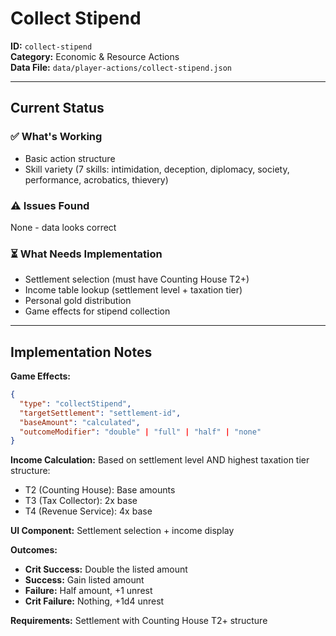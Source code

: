 # Collect Stipend

**ID:** `collect-stipend`  
**Category:** Economic & Resource Actions  
**Data File:** `data/player-actions/collect-stipend.json`

---

## Current Status

### ✅ What's Working
- Basic action structure
- Skill variety (7 skills: intimidation, deception, diplomacy, society, performance, acrobatics, thievery)

### ⚠️ Issues Found
None - data looks correct

### ⏳ What Needs Implementation
- Settlement selection (must have Counting House T2+)
- Income table lookup (settlement level + taxation tier)
- Personal gold distribution
- Game effects for stipend collection

---

## Implementation Notes

**Game Effects:**
```json
{
  "type": "collectStipend",
  "targetSettlement": "settlement-id",
  "baseAmount": "calculated",
  "outcomeModifier": "double" | "full" | "half" | "none"
}
```

**Income Calculation:**
Based on settlement level AND highest taxation tier structure:
- T2 (Counting House): Base amounts
- T3 (Tax Collector): 2x base
- T4 (Revenue Service): 4x base

**UI Component:** Settlement selection + income display

**Outcomes:**
- **Crit Success:** Double the listed amount
- **Success:** Gain listed amount
- **Failure:** Half amount, +1 unrest
- **Crit Failure:** Nothing, +1d4 unrest

**Requirements:** Settlement with Counting House T2+ structure
